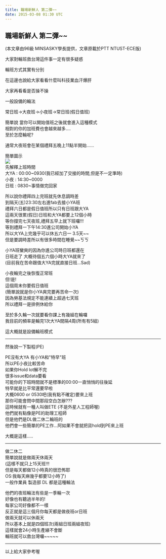 ```yaml
---
title: 職場新鮮人 第二彈~~
date: 2015-03-08 01:30 UTC
---
```

<h2>職場新鮮人 第二彈~~</h2>
(本文章由96級 MINSASKY學長提供，文章原載於PTT NTUST-ECE版)
<p>大家對輪班救台灣這件事一定有很多疑惑</p>
<p>輪班方式其實有分別</p>
<p>在這邊也說給大家看看什麼叫科技業血汗爆肝</p>
<p>大家再看看是否操不操</p>

<p>一般設備的輪法</p>
<p>常日班→大夜班→小夜班→常日班(假日值班)</p>
<p>簡單說 當你可以開始值班之後就會進入這種模式
<br>相對的你的加班費也會越來越多....
<br>至於怎麼輪呢?</p>
<p>通常大夜班會在某個禮拜五晚上11點半開始......</p>
<p style="text-align:left;">簡單圖示
<br><img src="https://googledrive.com/host/0B_2OXPjedsZNVHhLX3U1dUhXcG8" /> 
<br>先解釋上班時間
<br>大YA : 00:00~0930(我已經加了交接的時間,但是不一定準時)
<br>小夜 : 14:30~0000
<br>日班 : 0830~事情做完回家</p>
<p>所以說你禮拜四上完班就先休息調時差
<br>到隔天(五)23:30左右進fab去接小YA班
<br>禮拜六日都是假日值班所以只有日班跟大YA
<br>這兩天很累(假日)日班和大YA都要上12個小時
<br>等你撐完七天夜班,禮拜五早上就下班囉!!!
<br>等到禮拜一下午14:30進公司開始小YA
<br>所以大YA上完幾乎可以休五六日一  3.5天~~
<br>但是要調時差所以有很多時間在睡覺~~ㄎㄎ</p>
<p>小YA班蠻爽的因為你進公司時日班都還在
<br>日班走了 大概待個五六個小時大YA就來了
<br>(目前我在苦命跟值大YA完就直接日班...Sad)</p>
<p>小夜輪完之後恢復正常班
<br>但!是!
<br>這個周末你要假日值班
<br>(簡單說就是你小YA爽完要再苦命一次)
<br>因為勞基法規定不能連續上超過七天班
<br>所以禮拜一是排例休給你</p>
<p>至於多久輪一次就要看你課上有幾組在輪囉
<br>我目前的頻率是輪完1次大YA間隔4周(所有有5組)</p>
<p>這大概就是設備輪班模式</p>
<hr>
<p>然後說一下製程(PE)</p>
<p>PE沒有大YA 有小YA和"特早"班
<br>所以PE小夜比較苦命
<br>如果你Hold lot解不完
<br>很多issue和data要看
<br>可能你的下班時間就不是標準的00:00一直悄悄的往後延
<br>特早就是比平常還要早啦
<br>大概0600 or 0530吧(我有點不確定)要來上班
<br>那你可能會問中間那段空白怎辦???
<br>這時候就有一種人叫做ETE (不是外星人工程師喔)
<br>他們就有點像是PE的助理工程師
<br>但是他們是DL做二休二輪班的
<br>他們會一些簡單的PE工作...阿如果不會就把貨hold到PE來上班</p>
<p>大概是這樣.....</p>
<hr>
<p>做二休二
<br>簡單說就是做兩天休兩天
<br>(這樣不就只上15天班!!!
<br>但是每天都做12小時真的很恐怖耶
<br>OS:我每天麻幾乎都要12小時了)
<br>一般作業員 製造部 DL 都是這種輪法</p>
<p>他們的夜班輪法有些是一季輪一次
<br>好像也有聽過半年的!
<br>每家公司好像都不一樣
<br>反正就是這三個月你每天都是做夜班or日班
<br>做兩天就可以休兩天
<br>所以基本上就是四個班次(兩組日班兩組夜班)
<br>這樣就會24小時生產線不會斷
<br>輪班就可以救台灣囉~~~~~</p>
<hr>
<p>以上給大家參考喔</p>
